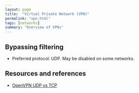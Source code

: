 ```yaml
---
layout: page
title:  "Virtual Private Network (VPN)"
permalink: "vpn.html"
tags: [networks]
summary: "Overview of VPNs"
---
```



## Bypassing filtering
* Preferred protocol: UDP. May be disabled on some networks.


## Resources and references
* [OpenVPN UDP vs TCP](https://www.privateinternetaccess.com/archive/forum/discussion/28774/the-ultimate-question-udp-vs-tcp-what-s-the-difference-which-one-should-you-choose)
